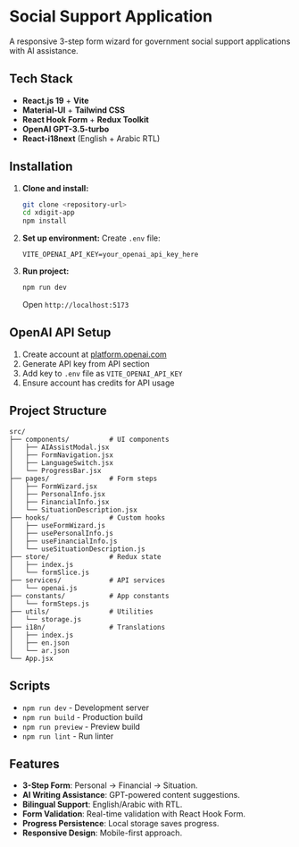 # Social Support Application

A responsive 3-step form wizard for government social support applications with AI assistance.

## Tech Stack

- **React.js 19** + **Vite**
- **Material-UI** + **Tailwind CSS**
- **React Hook Form** + **Redux Toolkit**
- **OpenAI GPT-3.5-turbo**
- **React-i18next** (English + Arabic RTL)

## Installation

1. **Clone and install:**

   ```bash
   git clone <repository-url>
   cd xdigit-app
   npm install
   ```

2. **Set up environment:**
   Create `.env` file:

   ```env
   VITE_OPENAI_API_KEY=your_openai_api_key_here
   ```

3. **Run project:**
   ```bash
   npm run dev
   ```
   Open `http://localhost:5173`

## OpenAI API Setup

1. Create account at [platform.openai.com](https://platform.openai.com)
2. Generate API key from API section
3. Add key to `.env` file as `VITE_OPENAI_API_KEY`
4. Ensure account has credits for API usage

## Project Structure

```
src/
├── components/          # UI components
│   ├── AIAssistModal.jsx
│   ├── FormNavigation.jsx
│   ├── LanguageSwitch.jsx
│   └── ProgressBar.jsx
├── pages/               # Form steps
│   ├── FormWizard.jsx
│   ├── PersonalInfo.jsx
│   ├── FinancialInfo.jsx
│   └── SituationDescription.jsx
├── hooks/               # Custom hooks
│   ├── useFormWizard.js
│   ├── usePersonalInfo.js
│   ├── useFinancialInfo.js
│   └── useSituationDescription.js
├── store/               # Redux state
│   ├── index.js
│   └── formSlice.js
├── services/            # API services
│   └── openai.js
├── constants/           # App constants
│   └── formSteps.js
├── utils/               # Utilities
│   └── storage.js
├── i18n/                # Translations
│   ├── index.js
│   ├── en.json
│   └── ar.json
└── App.jsx
```

## Scripts

- `npm run dev` - Development server
- `npm run build` - Production build
- `npm run preview` - Preview build
- `npm run lint` - Run linter

## Features

- **3-Step Form**: Personal → Financial → Situation.
- **AI Writing Assistance**: GPT-powered content suggestions.
- **Bilingual Support**: English/Arabic with RTL.
- **Form Validation**: Real-time validation with React Hook Form.
- **Progress Persistence**: Local storage saves progress.
- **Responsive Design**: Mobile-first approach.
